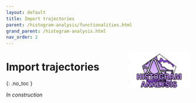```yaml
---
layout: default
title: Import trajectories
parent: /histogram-analysis/functionalities.html
grand_parent: /histogram-analysis.html
nav_order: 2
---
```


<img src="../../assets/images/logos/logo-histogram-analysis_400px.png" width="170" style="float:right; margin-left: 15px;"/>

# Import trajectories
{: .no_toc }

*In construction*